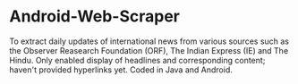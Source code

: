# Android-Web-Scraper
To extract daily updates of international news from various sources such as the Observer Reasearch Foundation (ORF), The Indian Express (IE)  and The Hindu.
Only enabled display of headlines and corresponding content; haven't provided hyperlinks yet.
Coded in Java and Android.
